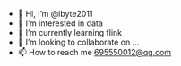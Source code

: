 - 👋 Hi, I’m @ibyte2011
- 👀 I’m interested in data 
- 🌱 I’m currently learning flink
- 💞️ I’m looking to collaborate on ...
- 📫 How to reach me 695550012@qq.com

<!---
ibyte2011/ibyte2011 is a ✨ special ✨ repository because its `README.md` (this file) appears on your GitHub profile.
You can click the Preview link to take a look at your changes.
--->
